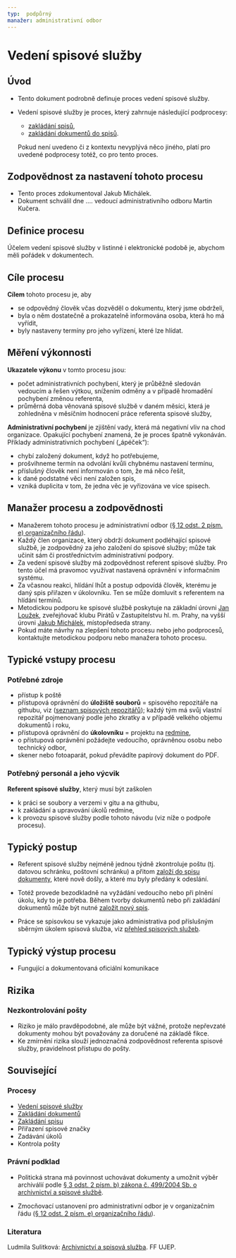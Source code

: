 ```yaml
---
typ:  podpůrný
manažer: administrativní odbor
---
```


# Vedení spisové služby

## Úvod

* Tento dokument podrobně definuje proces vedení spisové služby.

* Vedení spisové služby je proces, který zahrnuje následující podprocesy:

  * [zakládání spisů][postup-spisy],
  * [zakládání dokumentů do spisů][postup-dokumenty].

  Pokud není uvedeno či z kontextu nevyplývá něco jiného, platí pro uvedené
  podprocesy totéž, co pro tento proces.

## Zodpovědnost za nastavení tohoto procesu

* Tento proces zdokumentoval Jakub Michálek.
* Dokument schválil dne .... vedoucí administrativního odboru Martin Kučera.

## Definice procesu

Účelem vedení spisové služby v listinné i elektronické
podobě je, abychom měli pořádek v dokumentech.

## Cíle procesu

**Cílem** tohoto procesu je, aby

* se odpovědný člověk včas dozvěděl o dokumentu, který jsme obdrželi,
* byla o něm dostatečně a prokazatelně informována osoba, která ho má vyřídit,
* byly nastaveny termíny pro jeho vyřízení, které lze hlídat.

## Měření výkonnosti

**Ukazatele výkonu** v tomto procesu jsou:

* počet administrativních pochybení, který je průběžně sledován vedoucím a
  řešen výtkou, snížením odměny a v případě hromadění pochybení změnou referenta,
* průměrná doba věnovaná spisové službě v daném měsíci, která je zohledněna
  v měsíčním hodnocení práce referenta spisové služby,

**Administrativní pochybení** je zjištění vady, která má negativní vliv
na chod organizace. Opakující pochybení znamená, že je proces špatně
vykonáván. Příklady administrativních pochybení („ápéček“):

* chybí založený dokument, když ho potřebujeme,
* prošvihneme termín na odvolání kvůli chybnému nastavení termínu,
* příslušný člověk není informován o tom, že má něco řešit,
* k dané podstatné věci není založen spis,
* vzniká duplicita v tom, že jedna věc je vyřizována ve více spisech.


## Manažer procesu a zodpovědnosti

* Manažerem tohoto procesu je administrativní odbor
  ([§ 12 odst. 2 písm. e) organizačního řádu][or]).
* Každý člen organizace, který obdrží dokument podléhající spisové službě,
  je zodpovědný za jeho založení do spisové služby; může tak učinit sám
  či prostřednictvím administrativní podpory.
* Za vedení spisové služby má zodpovědnost referent spisové služby. Pro tento
  účel má pravomoc využívat nastavená oprávnění v informačním systému.
* Za včasnou reakci, hlídání lhůt a postup odpovídá člověk, kterému je daný
  spis přiřazen v úkolovníku. Ten se může domluvit s referentem na hlídání termínů.
* Metodickou podporu ke spisové službě poskytuje na základní úrovni
  [Jan Loužek][jlouzek], zveřejňovač klubu Pirátů v Zastupitelstvu hl. m. Prahy,
  na vyšší úrovni [Jakub Michálek][jmi], místopředseda strany.
* Pokud máte návrhy na zlepšení tohoto procesu nebo jeho podprocesů, kontaktujte
  metodickou podporu nebo manažera tohoto procesu.

[or]: https://wiki.pirati.cz/rules/or#administrativni_odbor
[jmi]:  https://praha.pirati.cz/lide/jakub-michalek/
[jlouzek]: https://praha.pirati.cz/lide/jan-louzek/

## Typické vstupy procesu

### Potřebné zdroje

* přístup k poště
* přístupová oprávnění do **úložiště souborů** = spisového repozitáře na githubu, viz ([seznam spisových repozitářů][spisy]); každý tým má svůj vlastní repozitář pojmenovaný podle jeho zkratky a v případě velkého objemu dokumentů i roku,
* přístupová oprávnění do **úkolovníku** = projektu na [redmine](https://redmine.pirati.cz/projects/),
* o přístupová oprávnění požádejte vedoucího, oprávněnou osobu nebo technický odbor,
* skener nebo fotoaparát, pokud převádíte papírový dokument do PDF.

### Potřebný personál a jeho výcvik

**Referent spisové služby**, který musí být zaškolen

* k práci se soubory a verzemi v gitu a na githubu,
* k zakládání a upravování úkolů redmine,
* k provozu spisové služby podle tohoto návodu (viz níže o podpoře procesu).

[spisy]: https://github.com/pirati-byro?q=spisy

## Typický postup

* Referent spisové služby nejméně jednou týdně zkontroluje poštu (tj.
datovou schránku, poštovní schránku) a přitom
[založí do spisu dokumenty][postup-dokumenty], které nově došly, a které mu byly
předány k odeslání.

* Totéž provede bezodkladně na vyžádání vedoucího nebo při plnění úkolu,
kdy to je potřeba. Během tvorby dokumentů nebo při zakládání dokumentů může být
nutné [založit nový spis][postup-spisy].

* Práce se spisovkou se vykazuje jako administrativa pod příslušným sběrným úkolem
spisová služba, viz [přehled spisových služeb][prehled-ss].

[prehled-ss]: https://redmine.pirati.cz/issues?utf8=%E2%9C%93&set_filter=1&f%5B%5D=status_id&op%5Bstatus_id%5D=o&f%5B%5D=subject&op%5Bsubject%5D=~&v%5Bsubject%5D%5B%5D=spisov%C3%A1+slu%C5%BEba&f%5B%5D=&c%5B%5D=project&c%5B%5D=subject&c%5B%5D=assigned_to&group_by=&t%5B%5D=

## Typický výstup procesu

* Fungující a dokumentovaná oficiální komunikace

## Rizika

### Nezkontrolování pošty

* Riziko je málo pravděpodobné, ale může být vážné, protože nepřevzaté dokumenty
  mohou být považovány za doručené na základě fikce.
* Ke zmírnění rizika slouží jednoznačná zodpovědnost referenta spisové služby,
  pravidelnost přístupu do pošty.

## Související

### Procesy

* [Vedení spisové služby][postup-spisovka]
* [Zakládání dokumentů][postup-dokumenty]
* [Zakládání spisu][postup-spisy]
* Přiřazení spisové značky
* Zadávání úkolů
* Kontrola pošty

[postup-spisovka]:  README.md
[postup-spisy]: zakladani-spisu.md
[postup-dokumenty]:  zakladani-dokumentu.md


### Právní podklad

* Politická strana má povinnost uchovávat dokumenty a umožnit výběr
  archiválií podle [§ 3 odst. 2 písm. b) zákona č. 499/2004 Sb. o archivnictví a spisové službě](https://www.zakonyprolidi.cz/cs/2004-499#p3-2-b).

* Zmocňovací ustanovení pro administrativní odbor je v organizačním řádu
  ([§ 12 odst. 2 písm. e) organizačního řádu][or]).

### Literatura

Ludmila Sulitková: [Archivnictví a spisová služba](http://ff.ujep.cz/archivnictvi/spisova_sluzba.pdf). FF UJEP.
